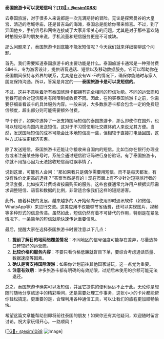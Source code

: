**泰国旅游卡可以发短信吗？[[TG💪+ @esim1088](https://t.me/s/esim1088)]**

去泰国旅游，对于很多人来说都是一次充满期待的冒险。无论是探索曼谷的大皇宫、清迈的老城寺庙，还是普吉岛的海滩，泰国总是能给你带来惊喜。不过，到了异国他乡，手机信号和网络连接成了大家非常关心的问题。尤其是对于那些喜欢随时拍照分享的朋友来说，手机流量和短信服务更是不可或缺。

那么问题来了，泰国旅游卡到底能不能发短信呢？今天我们就来详细聊聊这个问题。

首先，我们需要知道泰国旅游卡的主要功能是什么。泰国旅游卡通常是一种预付费SIM卡，专为游客设计，提供语音通话、短信以及移动数据服务。它可以帮助你在泰国期间保持与外界的联系，尤其是在没有Wi-Fi的情况下，确保你能随时与家人朋友保持沟通。所以，答案是肯定的——**泰国旅游卡是可以发短信的**。

不过，这并不意味着所有泰国旅游卡都拥有完全相同的短信功能。不同的运营商和套餐可能会对短信服务有所限制或收费不同。因此，在购买泰国旅游卡之前，你需要仔细查看该卡的具体服务内容。一般来说，大多数旅游卡都会包含一定的免费短信额度，超出部分则可能需要额外付费。

举个例子，如果你选择了一张支持国际短信的泰国旅游卡，那么即使你在国外，也可以轻松地向国内发送短信。这对于不习惯使用社交媒体的人来说尤其方便。当然，发送国际短信的成本可能会比本地短信高一些，但相较于直接打电话回国，这种方式往往更经济实惠。

除了发送短信，泰国旅游卡还能让你接收来自国内的短信。比如当你在银行办理业务或者注册某些账号时，系统会通过短信验证码进行身份验证。有了泰国旅游卡，你就不用担心因为无法接收短信而耽误事情了。

说到这里，可能有人会问：“那如果我只是偶尔需要用短信，而不是每天都发，有没有性价比更高的选择？”答案当然是有的！现在市面上有不少针对短期旅行者的灵活套餐，比如按天计费或者按需购买的服务。这些套餐通常允许用户根据实际需求调整短信、语音和数据的比例，非常适合像我们这样的短期游客。

此外，随着科技的发展，越来越多的人开始倾向于使用即时通讯软件（如微信、WhatsApp等）来进行交流。这类应用不仅能够节省话费，还可以实现图片、视频等多种形式的信息传递。虽然如此，短信仍然有着不可替代的作用，特别是在紧急情况下，一条简单的短信就能快速传达重要信息。

最后，提醒大家在选择泰国旅游卡时要注意以下几点：

1. **提前了解目的地网络覆盖情况**：不同地区的信号强度可能存在差异，尽量选择口碑较好的运营商。
2. **比较价格和服务内容**：不要只看价格低廉就盲目下单，要综合考虑通话质量、数据速度等因素。
3. **确认是否支持国际漫游**：如果你计划前往其他国家游玩，这一点尤为重要。
4. **注意有效期**：许多旅游卡都有明确的有效期限，过期后未使用的余额可能无法退还。

总之，泰国旅游卡确实可以发短信，并且它提供的便利远远不止于此。无论你是想随时随地分享旅途中的精彩瞬间，还是需要处理工作事务，这张小小的卡片都能帮你轻松搞定。更重要的是，合理利用各种通信工具，可以让我们的旅程更加顺畅愉快。

希望这篇文章能帮助到即将前往泰国的朋友！如果你还有其他疑问，欢迎随时留言讨论。祝大家玩得开心，一路顺风！

[[TG💪+ @esim1088](https://t.me/s/esim1088) ![Image](https://i.postimg.cc/4NQfJmqS/Snipaste-2025-05-13-00-14-12.png)]